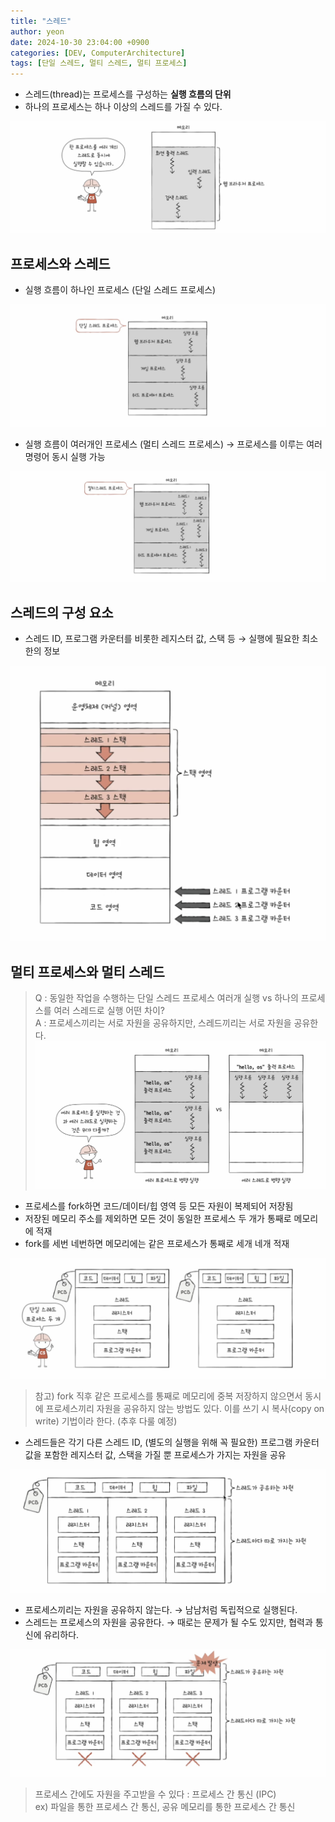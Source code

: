 ```yaml
---
title: "스레드"
author: yeon
date: 2024-10-30 23:04:00 +0900
categories: [DEV, ComputerArchitecture]
tags: [단일 스레드, 멀티 스레드, 멀티 프로세스]
---
```


- 스레드(thread)는 프로세스를 구성하는 **실행 흐름의 단위**
- 하나의 프로세스는 하나 이상의 스레드를 가질 수 있다.

![alt text](/assets/img/운영체제/스레드/image.png)

## 프로세스와 스레드

- 실행 흐름이 하나인 프로세스 (단일 스레드 프로세스)

![alt text](/assets/img/운영체제/스레드/image-1.png)

- 실행 흐름이 여러개인 프로세스 (멀티 스레드 프로세스) → 프로세스를 이루는 여러 명령어 동시 실행 가능

![alt text](/assets/img/운영체제/스레드/image-2.png)

## 스레드의 구성 요소

- 스레드 ID, 프로그램 카운터를 비롯한 레지스터 값, 스택 등 → 실행에 필요한 최소한의 정보

![alt text](/assets/img/운영체제/스레드/image-3.png)

## 멀티 프로세스와 멀티 스레드

> Q : 동일한 작업을 수행하는 단일 스레드 프로세스 여러개 실행 vs 하나의 프로세스를 여러 스레드로 실행 어떤 차이?   
A : 프로세스끼리는 서로 자원을 공유하지만, 스레드끼리는 서로 자원을 공유한다.   
![alt text](/assets/img/운영체제/스레드/image-4.png)

- 프로세스를 fork하면 코드/데이터/힙 영역 등 모든 자원이 복제되어 저장됨
- 저장된 메모리 주소를 제외하면 모든 것이 동일한 프로세스 두 개가 통째로 메모리에 적재
- fork를 세번 네번하면 메모리에는 같은 프로세스가 통째로 세개 네개 적재

![alt text](/assets/img/운영체제/스레드/image-5.png)

> 참고) fork 직후 같은 프로세스를 통째로 메모리에 중복 저장하지 않으면서 동시에 프로세스끼리 자원을 공유하지 않는 방법도 있다. 이를 쓰기 시 복사(copy on write) 기법이라 한다. (추후 다룰 예정)

- 스레드들은 각기 다른 스레드 ID, (별도의 실행을 위해 꼭 필요한) 프로그램 카운터 값을 포함한 레지스터 값, 스택을 가질 뿐 프로세스가 가지는 자원을 공유

![alt text](/assets/img/운영체제/스레드/image-6.png)

- 프로세스끼리는 자원을 공유하지 않는다. → 남남처럼 독립적으로 실행된다.
- 스레드는 프로세스의 자원을 공유한다. → 때로는 문제가 될 수도 있지만, 협력과 통신에 유리하다.

![alt text](/assets/img/운영체제/스레드/image-7.png)

> 프로세스 간에도 자원을 주고받을 수 있다 : 프로세스 간 통신 (IPC)   
ex) 파일을 통한 프로세스 간 통신, 공유 메모리를 통한 프로세스 간 통신